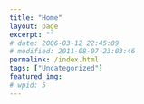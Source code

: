 ```yaml
---
title: "Home"
layout: page
excerpt: ""
# date: 2006-03-12 22:45:09
# modified: 2011-08-07 23:03:46
permalink: /index.html
tags: ["Uncategorized"]
featured_img:
# wpid: 5
---
```

